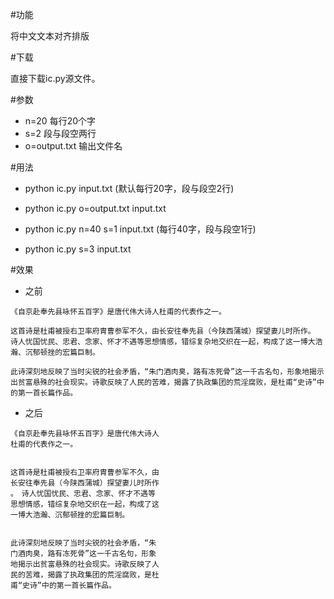 #功能

 将中文文本对齐排版

#下载

直接下载ic.py源文件。

#参数
 
  - n=20  每行20个字
  - s=2   段与段空两行
  -  o=output.txt 输出文件名

#用法

 
- python ic.py input.txt  (默认每行20字，段与段空2行)

- python ic.py o=output.txt input.txt

- python ic.py n=40 s=1 input.txt (每行40字，段与段空1行)

- python ic.py s=3 input.txt

#效果


- 之前

```
《自京赴奉先县咏怀五百字》是唐代伟大诗人杜甫的代表作之一。

这首诗是杜甫被授右卫率府胄曹参军不久，由长安往奉先县（今陕西蒲城）探望妻儿时所作。
诗人忧国忧民、忠君、念家、怀才不遇等思想情感，错综复杂地交织在一起，构成了这一博大浩瀚、沉郁顿挫的宏篇巨制。

此诗深刻地反映了当时尖锐的社会矛盾，“朱门酒肉臭，路有冻死骨”这一千古名句，形象地揭示出贫富悬殊的社会现实。诗歌反映了人民的苦难，揭露了执政集团的荒淫腐败，是杜甫“史诗”中的第一首长篇作品。
```

- 之后

```
《自京赴奉先县咏怀五百字》是唐代伟大诗人
杜甫的代表作之一。　


这首诗是杜甫被授右卫率府胄曹参军不久，由
长安往奉先县（今陕西蒲城）探望妻儿时所作
。　诗人忧国忧民、忠君、念家、怀才不遇等
思想情感，错综复杂地交织在一起，构成了这
一博大浩瀚、沉郁顿挫的宏篇巨制。　


此诗深刻地反映了当时尖锐的社会矛盾，“朱
门酒肉臭，路有冻死骨”这一千古名句，形象
地揭示出贫富悬殊的社会现实。诗歌反映了人
民的苦难，揭露了执政集团的荒淫腐败，是杜
甫“史诗”中的第一首长篇作品。　
```